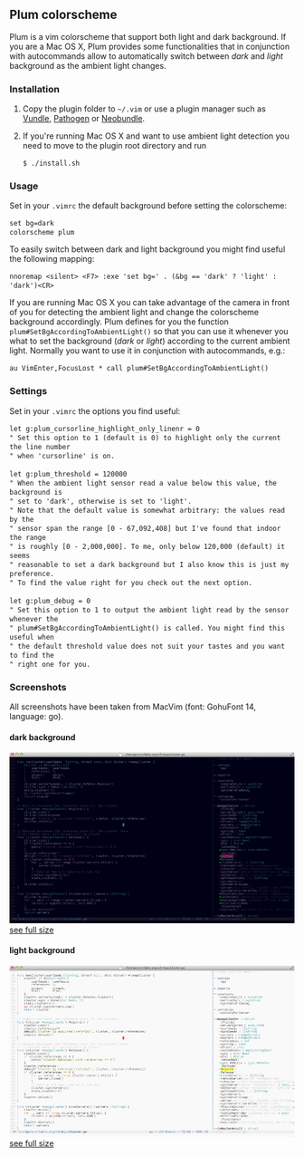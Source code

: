 ## Plum colorscheme

Plum is a vim colorscheme that support both light and dark background.
If you are a Mac OS X, Plum provides some functionalities that in conjunction
with autocommands allow to automatically switch between *dark* and *light* background
as the ambient light changes.


### Installation

1. Copy the plugin folder to `~/.vim` or use a plugin manager such as
[Vundle](https://github.com/gmarik/vundle), [Pathogen](https://github.com/tpope/vim-pathogen)
or [Neobundle](https://github.com/Shougo/neobundle.vim).

2. If you're running Mac OS X and want to use ambient light detection you need to move to the
plugin root directory and run
    ```
    $ ./install.sh
    ```

### Usage

Set in your `.vimrc` the default background before setting the colorscheme:
```vim
set bg=dark
colorscheme plum
```

To easily switch between dark and light background you might find useful the following mapping:
```vim
nnoremap <silent> <F7> :exe 'set bg=' . (&bg == 'dark' ? 'light' : 'dark')<CR>
```

If you are running Mac OS X you can take advantage of the camera in front of you for detecting
the ambient light and change the colorscheme background accordingly.
Plum defines for you the function `plum#SetBgAccordingToAmbientLight()` so that you can use it
whenever you what to set the background (_dark_ or _light_) according to the current ambient light.
Normally you want to use it in conjunction with autocommands, e.g.:
```                                    vim
au VimEnter,FocusLost * call plum#SetBgAccordingToAmbientLight()
```


### Settings

Set in your `.vimrc` the options you find useful:

```vim
let g:plum_cursorline_highlight_only_linenr = 0
" Set this option to 1 (default is 0) to highlight only the current the line number
" when 'cursorline' is on.

let g:plum_threshold = 120000
" When the ambient light sensor read a value below this value, the background is
" set to 'dark', otherwise is set to 'light'.
" Note that the default value is somewhat arbitrary: the values read by the
" sensor span the range [0 - 67,092,408] but I've found that indoor the range
" is roughly [0 - 2,000,000]. To me, only below 120,000 (default) it seems
" reasonable to set a dark background but I also know this is just my preference.
" To find the value right for you check out the next option.

let g:plum_debug = 0
" Set this option to 1 to output the ambient light read by the sensor whenever the
" plum#SetBgAccordingToAmbientLight() is called. You might find this useful when
" the default threshold value does not suit your tastes and you want to find the
" right one for you.
```


### Screenshots

All screenshots have been taken from MacVim (font: GohuFont 14, language: go).

#### dark background
![Screenshot](extra/dark.jpg "The plum colorscheme with dark background (language: go)")
[see full size](https://raw.github.com/gcmt/plum.vim/master/extra/dark.jpg)

#### light background
![Screenshot](extra/light.jpg "The plum colorscheme with light background (language: go)")
[see full size](https://raw.github.com/gcmt/plum.vim/master/extra/light.jpg)
